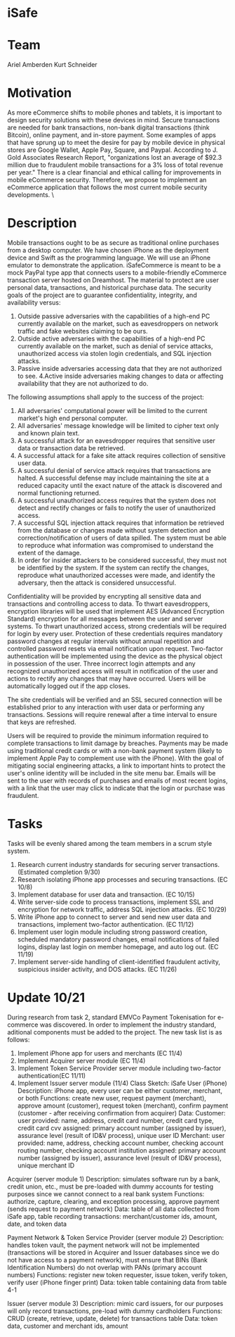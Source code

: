 # iSafe

# Team
Ariel Amberden
Kurt Schneider

# Motivation
As more eCommerce shifts to mobile phones and tablets, it is important to design security solutions with these devices in mind.  Secure transactions are needed for bank transactions, non-bank digital transactions (think Bitcoin), online payment, and in-store payment.  Some examples of apps that have sprung up to meet the desire for pay by mobile device in physical stores are Google Wallet, Apple Pay, Square, and Paypal.  According to J. Gold Associates Research Report, "organizations lost an average of \$92.3 million due to fraudulent mobile transactions for a 3\% loss of total revenue per year." There is a clear financial and ethical calling for improvements in mobile eCommerce security.  Therefore, we propose to implement an eCommerce application that follows the most current mobile security developments. \\

# Description
Mobile transactions ought to be as secure as traditional online purchases from a desktop computer.  We have chosen iPhone as the deployment device and Swift as the programming language.  We will use an iPhone emulator to demonstrate the application.  iSafeCommerce is meant to be a mock PayPal type app that connects users to a mobile-friendly eCommerce transaction server hosted on Dreamhost.  The material to protect are user personal data, transactions, and historical purchase data.  The security goals of the project are to guarantee confidentiality, integrity, and availability versus:
  1. Outside passive adversaries with the capabilities of a high-end PC currently available on the market, such as eavesdroppers on network traffic and fake websites claiming to be ours.
  2. Outside active adversaries with the capabilities of a high-end PC currently available on the market, such as denial of service attacks, unauthorized access via stolen login credentials, and SQL injection attacks.
  3. Passive inside adversaries accessing data that they are not authorized to see.
  4.Active inside adversaries making changes to data or affecting availability that they are not authorized to do.

The following assumptions shall apply to the success of the project:
  1. All adversaries' computational power will be limited to the current market's high end personal computer.
  2. All adversaries' message knowledge will be limited to cipher text only and known plain text.
  3. A successful attack for an eavesdropper requires that sensitive user data or transaction data be retrieved. 
  4. A successful attack for a fake site attack requires collection of sensitive user data.
  5. A successful denial of service attack requires that transactions are halted.  A successful defense may include maintaining the site at a reduced capacity until the exact nature of the attack is discovered and normal functioning returned.
  6. A successful unauthorized access requires that the system does not detect and rectify changes or fails to notify the user of unauthorized access.
  7. A successful SQL injection attack requires that information be retrieved from the database or changes made without system detection and correction/notification of users of data spilled.  The system must be able to reproduce what information was compromised to understand the extent of the damage.
  8. In order for insider attackers to be considered successful, they must not be identified by the system.  If the system can rectify the changes, reproduce what unauthorized accesses were made, and identify the adversary, then the attack is considered unsuccessful. 

Confidentiality will be provided by encrypting all sensitive data and transactions and controlling access to data.  To thwart eavesdroppers, encryption libraries will be used that implement AES (Advanced Encryption Standard) encryption for all messages between the user and server systems. To thwart unauthorized access, strong credentials will be required for login by every user.  Protection of these credentials requires mandatory password changes at regular intervals without annual repetition and controlled password resets via email notification upon request. Two-factor authentication will be implemented using the device as the physical object in possession of the user.  Three incorrect login attempts and any recognized unauthorized access will result in notification of the user and actions to rectify any changes that may have occurred.  Users will be automatically logged out if the app closes.

The site credentials will be verified and an SSL secured connection will be established prior to any interaction with user data or performing any transactions.  Sessions will require renewal after a time interval to ensure that keys are refreshed.

Users will be required to provide the minimum information required to complete transactions to limit damage by breaches. Payments may be made using traditional credit cards or with a non-bank payment system (likely to implement Apple Pay to complement use with the iPhone).  With the goal of mitigating social engineering attacks, a link to important hints to protect the user's online identity will be included in the site menu bar.  Emails will be sent to the user with records of purchases and emails of most recent logins, with a link that the user may click to indicate that the login or purchase was fraudulent. 

# Tasks
Tasks will be evenly shared among the team members in a scrum style system. 
  1. Research current industry standards for securing server transactions. (Estimated completion 9/30)
  2. Research isolating iPhone app processes and securing transactions. (EC 10/8)
  3. Implement database for user data and transaction. (EC 10/15)
  4. Write server-side code to process transactions, implement SSL and encryption for network traffic, address SQL injection attacks. (EC 10/29)
  5. Write iPhone app to connect to server and send new user data and transactions, implement two-factor authentication. (EC 11/12)
  6. Implement user login module including strong password creation, scheduled mandatory password changes, email notifications of failed logins, display last login on member homepage, and auto log out. (EC 11/19)
  7. Implement server-side handling of client-identified fraudulent activity, suspicious insider activity, and DOS attacks. (EC 11/26)

# Update 10/21
During research from task 2, standard EMVCo Payment Tokenisation for e-commerce was discovered.  In order to implement the industry standard, aditional components must be added to the project.  The new task list is as follows:
  1. Implement iPhone app for users and merchants (EC 11/4)
  2. Implement Acquirer server module (EC 11/4)
  3. Implement Token Service Provider server module including two-factor authentication(EC 11/11)
  4. Implement Issuer server module (11/4)
Class Sketch:
  iSafe User (iPhone)
  Description: iPhone app, every user can be either customer, merchant, or both
  Functions: create new user, request payment (merchant), approve amount (customer), request token (merchant), confirm payment (customer - after receiving confirmation from acquirer)
  Data:
      Customer: user provided: name, address, credit card number, credit card type, credit card cvv
                       assigned: primary account number (assigned by issuer), assurance level (result of ID&V process), unique user ID
      Merchant: user provided: name, address, checking account number, checking account routing number, checking account institution
                       assigned: primary account number (assigned by issuer), assurance level (result of ID&V process), unique merchant ID
  
  Acquirer (server module 1)
  Description: simulates software run by a bank, credit union, etc., must be pre-loaded with dummy accounts for testing purposes since we cannot connect to a real bank system
  Functions: authorize, capture, clearing, and exception processing, approve payment (sends request to payment network)
  Data: table of all data collected from iSafe app, table recording transactions: merchant/customer ids, amount, date, and token data
  
  Payment Network & Token Service Provider (server module 2)
  Description: handles token vault, the payment network will not be implemented (transactions will be stored in Acquirer and Issuer databases since we do not have access to a payment network), must ensure that BINs (Bank Identification Numbers) do not overlap with PANs (primary account numbers)
  Functions: register new token requester, issue token, verify token, verify user (iPhone finger print)
  Data: token table containing data from table 4-1
  
  Issuer (server module 3)
  Description: mimic card issuers, for our purposes will only record transactions, pre-load with dummy cardholders
  Functions: CRUD (create, retrieve, update, delete) for transactions table
  Data: token data, customer and merchant ids, amount
